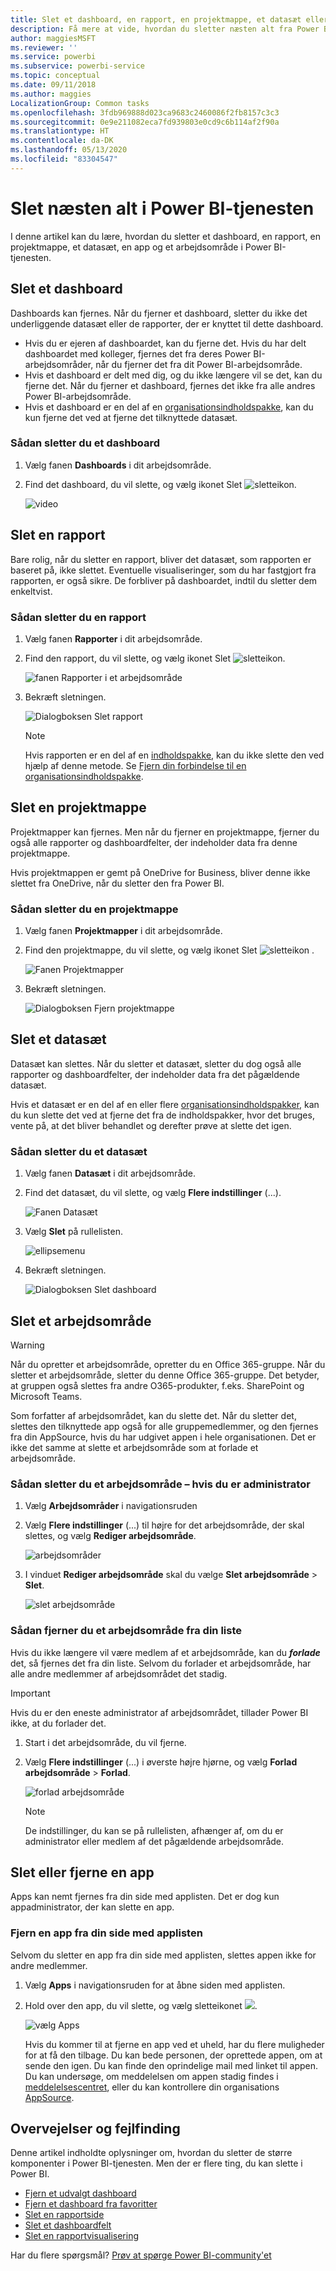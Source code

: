 ```yaml
---
title: Slet et dashboard, en rapport, en projektmappe, et datasæt eller et arbejdsområde
description: Få mere at vide, hvordan du sletter næsten alt fra Power BI
author: maggiesMSFT
ms.reviewer: ''
ms.service: powerbi
ms.subservice: powerbi-service
ms.topic: conceptual
ms.date: 09/11/2018
ms.author: maggies
LocalizationGroup: Common tasks
ms.openlocfilehash: 3fdb969888d023ca9683c2460086f2fb8157c3c3
ms.sourcegitcommit: 0e9e211082eca7fd939803e0cd9c6b114af2f90a
ms.translationtype: HT
ms.contentlocale: da-DK
ms.lasthandoff: 05/13/2020
ms.locfileid: "83304547"
---
```

# <a name="delete-almost-anything-in-power-bi-service"></a>Slet næsten alt i Power BI-tjenesten
I denne artikel kan du lære, hvordan du sletter et dashboard, en rapport, en projektmappe, et datasæt, en app og et arbejdsområde i Power BI-tjenesten.

## <a name="delete-a-dashboard"></a>Slet et dashboard
Dashboards kan fjernes. Når du fjerner et dashboard, sletter du ikke det underliggende datasæt eller de rapporter, der er knyttet til dette dashboard.

* Hvis du er ejeren af dashboardet, kan du fjerne det. Hvis du har delt dashboardet med kolleger, fjernes det fra deres Power BI-arbejdsområder, når du fjerner det fra dit Power BI-arbejdsområde.
* Hvis et dashboard er delt med dig, og du ikke længere vil se det, kan du fjerne det.  Når du fjerner et dashboard, fjernes det ikke fra alle andres Power BI-arbejdsområde.
* Hvis et dashboard er en del af en [organisationsindholdspakke](../collaborate-share/service-organizational-content-pack-disconnect.md), kan du kun fjerne det ved at fjerne det tilknyttede datasæt.

### <a name="to-delete-a-dashboard"></a>Sådan sletter du et dashboard
1. Vælg fanen **Dashboards** i dit arbejdsområde.
2. Find det dashboard, du vil slette, og vælg ikonet Slet ![sletteikon](media/service-delete/power-bi-delete-icon.png).

    ![video](media/service-delete/power-bi-delete-dash.gif)

## <a name="delete-a-report"></a>Slet en rapport
Bare rolig, når du sletter en rapport, bliver det datasæt, som rapporten er baseret på, ikke slettet.  Eventuelle visualiseringer, som du har fastgjort fra rapporten, er også sikre. De forbliver på dashboardet, indtil du sletter dem enkeltvist.

### <a name="to-delete-a-report"></a>Sådan sletter du en rapport
1. Vælg fanen **Rapporter** i dit arbejdsområde.
2. Find den rapport, du vil slette, og vælg ikonet Slet   ![sletteikon](media/service-delete/power-bi-delete-icon.png).   

    ![fanen Rapporter i et arbejdsområde](media/service-delete/power-bi-delete-reportnew.png)
3. Bekræft sletningen.

   ![Dialogboksen Slet rapport](media/service-delete/power-bi-delete-report.png)

   > [!NOTE]
   > Hvis rapporten er en del af en [indholdspakke](../collaborate-share/service-organizational-content-pack-introduction.md), kan du ikke slette den ved hjælp af denne metode.  Se [Fjern din forbindelse til en organisationsindholdspakke](../collaborate-share/service-organizational-content-pack-disconnect.md).
   >
   >

## <a name="delete-a-workbook"></a>Slet en projektmappe
Projektmapper kan fjernes. Men når du fjerner en projektmappe, fjerner du også alle rapporter og dashboardfelter, der indeholder data fra denne projektmappe.

Hvis projektmappen er gemt på OneDrive for Business, bliver denne ikke slettet fra OneDrive, når du sletter den fra Power BI.

### <a name="to-delete-a-workbook"></a>Sådan sletter du en projektmappe
1. Vælg fanen **Projektmapper** i dit arbejdsområde.
2. Find den projektmappe, du vil slette, og vælg ikonet Slet ![sletteikon](media/service-delete/power-bi-delete-report2.png) .

    ![Fanen Projektmapper](media/service-delete/power-bi-delete-workbooknew.png)
3. Bekræft sletningen.

   ![Dialogboksen Fjern projektmappe](media/service-delete/power-bi-delete-confirm.png)

## <a name="delete-a-dataset"></a>Slet et datasæt
Datasæt kan slettes. Når du sletter et datasæt, sletter du dog også alle rapporter og dashboardfelter, der indeholder data fra det pågældende datasæt.

Hvis et datasæt er en del af en eller flere [organisationsindholdspakker](../collaborate-share/service-organizational-content-pack-disconnect.md), kan du kun slette det ved at fjerne det fra de indholdspakker, hvor det bruges, vente på, at det bliver behandlet og derefter prøve at slette det igen.

### <a name="to-delete-a-dataset"></a>Sådan sletter du et datasæt
1. Vælg fanen **Datasæt** i dit arbejdsområde.
2. Find det datasæt, du vil slette, og vælg **Flere indstillinger** (...).  

    ![Fanen Datasæt](media/service-delete/power-bi-delete-datasetnew.png)
3. Vælg **Slet** på rullelisten.

   ![ellipsemenu](media/service-delete/power-bi-delete-datasetnew2.png)
4. Bekræft sletningen.

   ![Dialogboksen Slet dashboard](media/service-delete/power-bi-delete-dataset-confirm.png)

## <a name="delete-a-workspace"></a>Slet et arbejdsområde
> [!WARNING]
> Når du opretter et arbejdsområde, opretter du en Office 365-gruppe. Når du sletter et arbejdsområde, sletter du denne Office 365-gruppe. Det betyder, at gruppen også slettes fra andre O365-produkter, f.eks. SharePoint og Microsoft Teams.
>
>

Som forfatter af arbejdsområdet, kan du slette det. Når du sletter det, slettes den tilknyttede app også for alle gruppemedlemmer, og den fjernes fra din AppSource, hvis du har udgivet appen i hele organisationen. Det er ikke det samme at slette et arbejdsområde som at forlade et arbejdsområde.

### <a name="to-delete-a-workspace---if-you-are-an-admin"></a>Sådan sletter du et arbejdsområde – hvis du er administrator
1. Vælg **Arbejdsområder** i navigationsruden

2. Vælg **Flere indstillinger** (...) til højre for det arbejdsområde, der skal slettes, og vælg **Rediger arbejdsområde**.

    ![arbejdsområder](media/service-delete/power-bi-delete-workspace.png)

3. I vinduet **Rediger arbejdsområde** skal du vælge **Slet arbejdsområde** > **Slet**.

    ![slet arbejdsområde](media/service-delete/power-bi-delete-workspace2.png)

### <a name="to-remove-a-workspace-from-your-list"></a>Sådan fjerner du et arbejdsområde fra din liste
Hvis du ikke længere vil være medlem af et arbejdsområde, kan du ***forlade*** det, så fjernes det fra din liste. Selvom du forlader et arbejdsområde, har alle andre medlemmer af arbejdsområdet det stadig.  

> [!IMPORTANT]
> Hvis du er den eneste administrator af arbejdsområdet, tillader Power BI ikke, at du forlader det.
>
>

1. Start i det arbejdsområde, du vil fjerne.

2. Vælg **Flere indstillinger** (...) i øverste højre hjørne, og vælg **Forlad arbejdsområde** > **Forlad**.

      ![forlad arbejdsområde](media/service-delete/power-bi-leave-workspace.png)

   > [!NOTE]
   > De indstillinger, du kan se på rullelisten, afhænger af, om du er administrator eller medlem af det pågældende arbejdsområde.
   >
   >

## <a name="delete-or-remove-an-app"></a>Slet eller fjerne en app
Apps kan nemt fjernes fra din side med applisten. Det er dog kun appadministrator, der kan slette en app.

### <a name="remove-an-app-from-your-app-list-page"></a>Fjern en app fra din side med applisten
Selvom du sletter en app fra din side med applisten, slettes appen ikke for andre medlemmer.

1. Vælg **Apps** i navigationsruden for at åbne siden med applisten.
2. Hold over den app, du vil slette, og vælg sletteikonet ![](media/service-delete/power-bi-delete-report2.png).

   ![vælg Apps](media/service-delete/power-bi-delete-app.png)

   Hvis du kommer til at fjerne en app ved et uheld, har du flere muligheder for at få den tilbage.  Du kan bede personen, der oprettede appen, om at sende den igen. Du kan finde den oprindelige mail med linket til appen. Du kan undersøge, om meddelelsen om appen stadig findes i [meddelelsescentret](../consumer/end-user-notification-center.md), eller du kan kontrollere din organisations [AppSource](../consumer/end-user-apps.md).

## <a name="considerations-and-troubleshooting"></a>Overvejelser og fejlfinding
Denne artikel indholdte oplysninger om, hvordan du sletter de større komponenter i Power BI-tjenesten. Men der er flere ting, du kan slette i Power BI.  

* [Fjern et udvalgt dashboard](../consumer/end-user-featured.md)
* [Fjern et dashboard fra favoritter](../consumer/end-user-favorite.md)
* [Slet en rapportside](service-delete.md)
* [Slet et dashboardfelt](service-dashboard-edit-tile.md)
* [Slet en rapportvisualisering](service-delete.md)

Har du flere spørgsmål? [Prøv at spørge Power BI-community'et](https://community.powerbi.com/)
